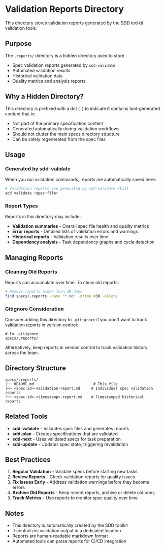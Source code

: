 # Validation Reports Directory

This directory stores validation reports generated by the SDD toolkit validation tools.

## Purpose

The `.reports/` directory is a hidden directory used to store:
- Spec validation reports generated by `sdd-validate`
- Automated validation results
- Historical validation data
- Quality metrics and analysis reports

## Why a Hidden Directory?

This directory is prefixed with a dot (`.`) to indicate it contains tool-generated content that is:
- Not part of the primary specification content
- Generated automatically during validation workflows
- Should not clutter the main specs directory structure
- Can be safely regenerated from the spec files

## Usage

### Generated by sdd-validate

When you run validation commands, reports are automatically saved here:

```bash
# Validation reports are generated by sdd-validate skill
sdd validate <spec-file>
```

### Report Types

Reports in this directory may include:
- **Validation summaries** - Overall spec file health and quality metrics
- **Error reports** - Detailed lists of validation errors and warnings
- **Historical reports** - Validation results over time
- **Dependency analysis** - Task dependency graphs and cycle detection

## Managing Reports

### Cleaning Old Reports

Reports can accumulate over time. To clean old reports:

```bash
# Remove reports older than 30 days
find specs/.reports -name "*.md" -mtime +30 -delete
```

### Gitignore Consideration

Consider adding this directory to `.gitignore` if you don't want to track validation reports in version control:

```
# In .gitignore
specs/.reports/
```

Alternatively, keep reports in version control to track validation history across the team.

## Directory Structure

```
specs/.reports/
├── README.md                           # This file
├── <spec-id>-validation-report.md     # Individual spec validation reports
└── <spec-id>-<timestamp>-report.md    # Timestamped historical reports
```

## Related Tools

- **sdd-validate** - Validates spec files and generates reports
- **sdd-plan** - Creates specifications that are validated
- **sdd-next** - Uses validated specs for task preparation
- **sdd-update** - Updates spec state, triggering revalidation

## Best Practices

1. **Regular Validation** - Validate specs before starting new tasks
2. **Review Reports** - Check validation reports for quality issues
3. **Fix Issues Early** - Address validation warnings before they become errors
4. **Archive Old Reports** - Keep recent reports, archive or delete old ones
5. **Track Metrics** - Use reports to monitor spec quality over time

## Notes

- This directory is automatically created by the SDD toolkit
- It centralizes validation output in a dedicated location
- Reports are human-readable markdown format
- Automated tools can parse reports for CI/CD integration
